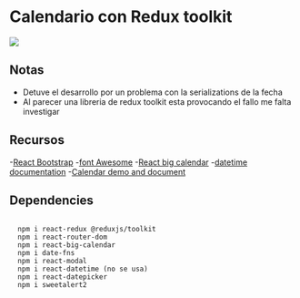 # Calendario con Redux toolkit

<img src="./src/assets/Captura%20de%20pantalla%20(60).png"/>

## Notas

- Detuve el desarrollo por un problema con la serializations de la fecha
- Al parecer una libreria de redux toolkit esta provocando el fallo me falta investigar

## Recursos

-[React Bootstrap](https://getbootstrap.com/docs/4.5/getting-started/introduction/)
-[font Awesome](https://cdnjs.cloudflare.com/ajax/libs/font-awesome/6.1.1/css/all.min.css)
-[React big calendar](https://www.npmjs.com/package/react-big-calendar)
-[datetime documentation](https://www.npmjs.com/package/react-datetime#customize-the-datepicker-appearance)
-[Calendar demo and document](https://jquense.github.io/react-big-calendar/examples/index.html?path=/story/about-big-calendar--page)

## Dependencies

``` npm

  npm i react-redux @reduxjs/toolkit
  npm i react-router-dom
  npm i react-big-calendar
  npm i date-fns
  npm i react-modal
  npm i react-datetime (no se usa)
  npm i react-datepicker
  npm i sweetalert2
```

